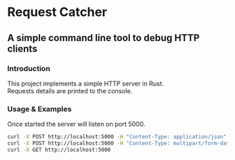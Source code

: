 # Request Catcher

## A simple command line tool to debug HTTP clients

### Introduction

This project implements a simple HTTP server in Rust.  
Requests details are printed to the console.

### Usage & Examples

Once started the server will listen on port 5000.

```sh
curl -X POST http://localhost:5000 -H "Content-Type: application/json" -d '{"foo": "bar", "bar": "foo"}'
curl -X POST http://localhost:5000 -H "Content-Type: multipart/form-data" -F "foo=bar" -F "bar=foo"
curl -X GET http://localhost:5000
```
